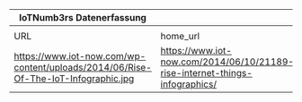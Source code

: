 |IoTNumb3rs Datenerfassung|||||||||||
| ---- | ---- | ---- | ---- | ---- | ---- | ---- | ---- | ---- | ---- | ---- |
||||||||||||
|URL|home_url|filename|device_class|device_count|market_class|market_volume|prognosis_year|publication_year|authorship_class|Dropbox folder|
|https://www.iot-now.com/wp-content/uploads/2014/06/Rise-Of-The-IoT-Infographic.jpg|https://www.iot-now.com/2014/06/10/21189-rise-internet-things-infographics/|file1_Rise-Of-The-IoT-Infographic.jpg||||||||Pattoho/20181117-1810|

